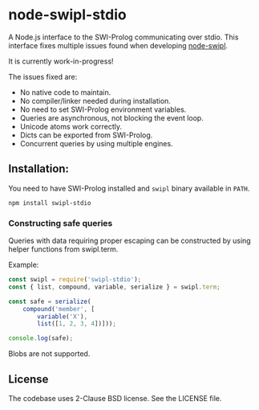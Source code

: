 # node-swipl-stdio

A Node.js interface to the SWI-Prolog communicating over stdio.
This interface fixes multiple issues found when developing [node-swipl][node-swipl].

[node-swipl]:https://github.com/rla/node-swipl

It is currently work-in-progress!

The issues fixed are:

 * No native code to maintain.
 * No compiler/linker needed during installation.
 * No need to set SWI-Prolog environment variables.
 * Queries are asynchronous, not blocking the event loop.
 * Unicode atoms work correctly.
 * Dicts can be exported from SWI-Prolog.
 * Concurrent queries by using multiple engines.

## Installation:

You need to have SWI-Prolog installed and `swipl` binary available in `PATH`.

```
npm install swipl-stdio
```

### Constructing safe queries

Queries with data requiring proper escaping can be constructed
by using helper functions from swipl.term.

Example:

```js
const swipl = require('swipl-stdio');
const { list, compound, variable, serialize } = swipl.term;

const safe = serialize(
    compound('member', [
        variable('X'),
        list([1, 2, 3, 4])]));

console.log(safe);
```

Blobs are not supported.

## License

The codebase uses 2-Clause BSD license. See the LICENSE file.
